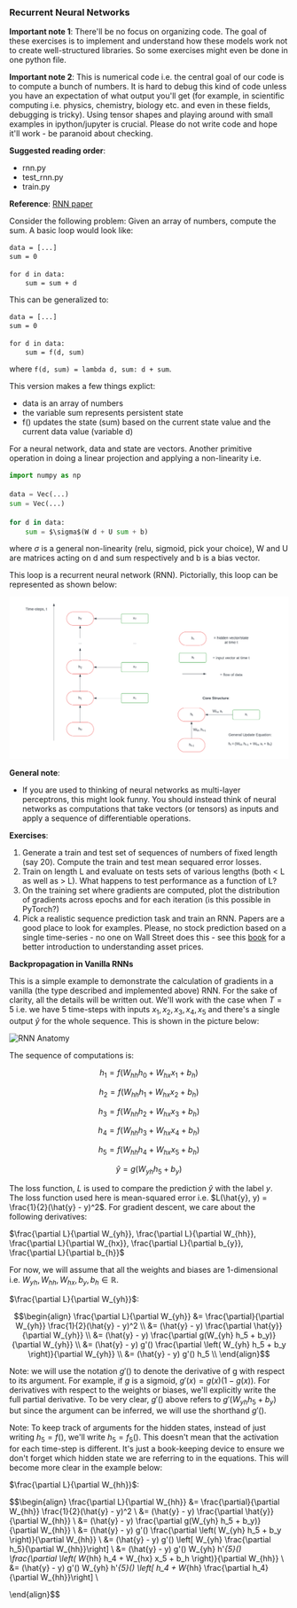 ### Recurrent Neural Networks

**Important note 1**: There'll be no focus on organizing code. The goal of these exercises is to implement and understand how these models work not to create well-structured libraries. So some exercises might even be done in one python file.

**Important note 2**: This is numerical code i.e. the central goal of our code is to compute a bunch of numbers. It is hard to debug this kind of code unless you have an expectation of what output you'll get (for example, in scientific computing i.e. physics, chemistry, biology etc. and even in these fields, debugging is tricky). Using tensor shapes and playing around with small examples in ipython/jupyter is crucial. Please do not write code and hope it'll work - be paranoid about checking.

**Suggested reading order**:
* rnn.py
* test_rnn.py
* train.py

**Reference**: [RNN paper](https://apps.dtic.mil/dtic/tr/fulltext/u2/a164453.pdf)

Consider the following problem: Given an array of numbers, compute the sum. A basic loop would look like:

```
data = [...]
sum = 0

for d in data:
    sum = sum + d
```

This can be generalized to:

```
data = [...]
sum = 0

for d in data:
    sum = f(d, sum)
```

where ```f(d, sum) = lambda d, sum: d + sum```.

This version makes a few things explict:
* data is an array of numbers
* the variable sum represents persistent state
* f() updates the state (sum) based on the current state value and the current data value (variable d)

For a neural network, data and state are vectors. Another primitive operation in doing a linear projection and applying a non-linearity i.e.

```python
import numpy as np

data = Vec(...)
sum = Vec(...)

for d in data:
    sum = $\sigma$(W d + U sum + b)
```

where $\sigma$ is a general non-linearity (relu, sigmoid, pick your choice), W and U are matrices acting on d and sum respectively and b is a bias vector.

This loop is a recurrent neural network (RNN). Pictorially, this loop can be represented as shown below:

![RNN Anatomy](https://github.com/TreeinRandomForest/RHCourse/blob/main/p1/media/RNN%20Anatomy.png)

**General note**:
* If you are used to thinking of neural networks as multi-layer perceptrons, this might look funny. You should instead think of neural networks as computations that take vectors (or tensors) as inputs and apply a sequence of differentiable operations.



**Exercises**:
1. Generate a train and test set of sequences of numbers of fixed length (say 20). Compute the train and test mean sequared error losses.
2. Train on length L and evaluate on tests sets of various lengths (both < L as well as > L). What happens to test performance as a function of L?
3. On the training set where gradients are computed, plot the distribution of gradients across epochs and for each iteration (is this possible in PyTorch?)
4. Pick a realistic sequence prediction task and train an RNN. Papers are a good place to look for examples. Please, no stock prediction based on a single time-series - no one on Wall Street does this - see this [book](https://press.princeton.edu/books/paperback/9780691134796/asset-price-dynamics-volatility-and-prediction) for a better introduction to understanding asset prices.

**Backpropagation in Vanilla RNNs**

This is a simple example to demonstrate the calculation of gradients in a vanilla (the type described and implemented above) RNN. For the sake of clarity, all the details will be written out. We'll work with the case when $T=5$ i.e. we have 5 time-steps with inputs $x_1, x_2, x_3, x_4, x_5$ and there's a single output $\hat{y}$ for the whole sequence. This is shown in the picture below:

![RNN Anatomy](https://github.com/TreeinRandomForest/RHCourse/blob/main/p1/media/RNNWithOutput.png)

The sequence of computations is:

$$h_1 = f(W_{hh} h_0 + W_{hx} x_1 + b_h)$$

$$h_2 = f(W_{hh} h_1 + W_{hx} x_2 + b_h)$$

$$h_3 = f(W_{hh} h_2 + W_{hx} x_3 + b_h)$$

$$h_4 = f(W_{hh} h_3 + W_{hx} x_4 + b_h)$$

$$h_5 = f(W_{hh} h_4 + W_{hx} x_5 + b_h)$$

$$\hat{y} = g(W_{yh} h_5 + b_y)$$

The loss function, $L$ is used to compare the prediction $\hat{y}$ with the label $y$. The loss function used here is mean-squared error i.e. $L(\hat{y}, y) = \frac{1}{2}(\hat{y} - y)^2$. For gradient descent, we care about the following derivatives:

$\frac{\partial L}{\partial W_{yh}}, \frac{\partial L}{\partial W_{hh}}, \frac{\partial L}{\partial W_{hx}}, \frac{\partial L}{\partial b_{y}}, \frac{\partial L}{\partial b_{h}}$

For now, we will assume that all the weights and biases are 1-dimensional i.e. $W_{yh}, W_{hh}, W_{hx}, b_y, b_h \in \mathbb{R}$.

$\frac{\partial L}{\partial W_{yh}}$:

$$\begin{align}
\frac{\partial L}{\partial W_{yh}} &= \frac{\partial}{\partial W_{yh}} \frac{1}{2}(\hat{y} - y)^2 \\
&= (\hat{y} - y) \frac{\partial \hat{y}}{\partial W_{yh}} \\
&= (\hat{y} - y) \frac{\partial g(W_{yh} h_5 + b_y)}{\partial W_{yh}} \\
&= (\hat{y} - y) g'() \frac{\partial \left( W_{yh} h_5 + b_y \right)}{\partial W_{yh}} \\
&= (\hat{y} - y) g'() h_5 \\
\end{align}$$

Note: we will use the notation $g'()$ to denote the derivative of g with respect to its argument. For example, if $g$ is a sigmoid, $g'(x) = g(x) (1-g(x))$. For derivatives with respect to the weights or biases, we'll explicitly write the full partial derivative. To be very clear, $g'()$ above refers to $g'(W_{yh} h_5 + b_y)$ but since the argument can be inferred, we will use the shorthand $g'()$.

Note: To keep track of arguments for the hidden states, instead of just writing $h_5 = f()$, we'll write $h_5 = f_5()$. This doesn't mean that the activation for each time-step is different. It's just a book-keeping device to ensure we don't forget which hidden state we are referring to in the equations. This will become more clear in the example below:

$\frac{\partial L}{\partial W_{hh}}$:

$$\begin{align}
\frac{\partial L}{\partial W_{hh}} &= \frac{\partial}{\partial W_{hh}} \frac{1}{2}(\hat{y} - y)^2 \\
&= (\hat{y} - y) \frac{\partial \hat{y}}{\partial W_{hh}} \\
&= (\hat{y} - y) \frac{\partial g(W_{yh} h_5 + b_y)}{\partial W_{hh}} \\
&= (\hat{y} - y) g'() \frac{\partial \left( W_{yh} h_5 + b_y \right)}{\partial W_{hh}} \\
&= (\hat{y} - y) g'() \left[ W_{yh} \frac{\partial h_5}{\partial W_{hh}}\right] \\
&= (\hat{y} - y) g'() W_{yh} h'_{5}() \frac{\partial \left( W_{hh} h_4 + W_{hx} x_5 + b_h \right)}{\partial W_{hh}} \\
&= (\hat{y} - y) g'() W_{yh} h'_{5}() \left[ h_4 + W_{hh} \frac{\partial h_4}{\partial W_{hh}}\right] \\

\end{align}$$